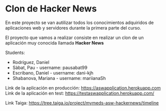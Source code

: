 <h1>Clon de Hacker News</h1>
<p>
En este proyecto se van  autilizar todos los conocimientos adquiridos de aplicaciones web y servidores durante la primera parte del curso.
</p>
<p>
El proyecto que vamos a realizar consiste en realizar un clon de un aplicación muy conocida llamada <b>Hacker News</b>
</p>
Students:

* Rodríguez, Daniel
* Sàbat, Pau  -  username: pausabat99
* Escribano, Daniel - username: dani-kjh
* Shabanova, Mariana - username: mariianaSh

Link de la aplicación en producción: https://aswapplication.herokuapp.com
Link de la aplicación en test: https://testaswapplication.herokuapp.com/


Link Taiga: https://tree.taiga.io/project/mymeds-asw-hackernews/timeline

